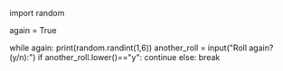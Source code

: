 import random

again = True

while again:
    print(random.randint(1,6))
    another_roll = input("Roll again? (y/n):")
    if another_roll.lower()=="y":
        continue
    else:
        break

